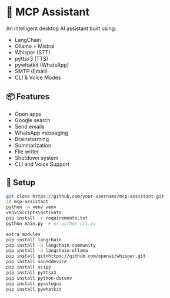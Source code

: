 # 🧠 MCP Assistant

An intelligent desktop AI assistant built using:
- LangChain
- Ollama + Mistral
- Whisper (STT)
- pyttsx3 (TTS)
- pywhatkit (WhatsApp)
- SMTP (Email)
- CLI & Voice Modes

## 📦 Features
- Open apps
- Google search
- Send emails
- WhatsApp messaging
- Brainstorming
- Summarization
- File writer
- Shutdown system
- CLI and Voice Support

## 🚀 Setup

```bash
git clone https://github.com/your-username/mcp-assistant.git
cd mcp-assistant
python -m venv venv
venv\Scripts\activate
pip install -r requirements.txt
python main.py  # or python cli.py

extra modules
pip install langchain
pip install -U langchain-community
pip install -U langchain-ollama
pip install git+https://github.com/openai/whisper.git
pip install sounddevice
pip install scipy
pip install pyttsx3
pip install python-dotenv
pip install pyautogui
pip install pywhatkit
